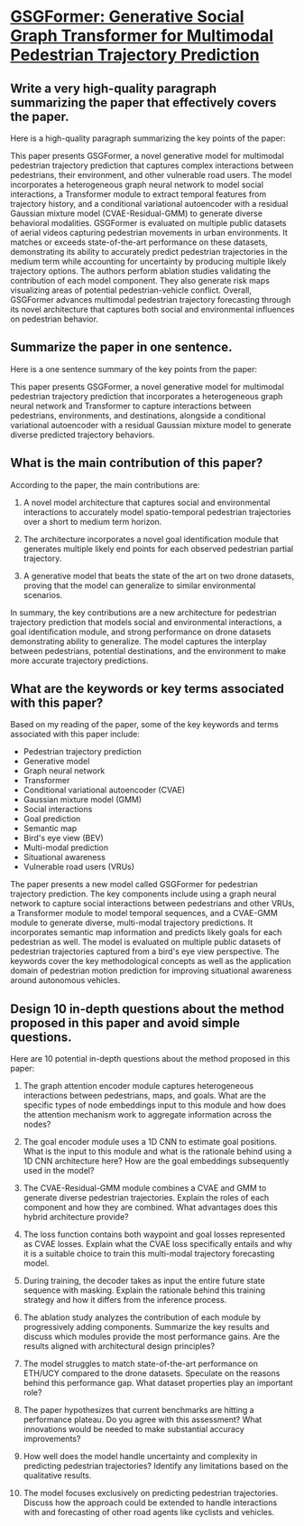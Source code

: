 # [GSGFormer: Generative Social Graph Transformer for Multimodal Pedestrian   Trajectory Prediction](https://arxiv.org/abs/2312.04479)

## Write a very high-quality paragraph summarizing the paper that effectively covers the paper.

 Here is a high-quality paragraph summarizing the key points of the paper:

This paper presents GSGFormer, a novel generative model for multimodal pedestrian trajectory prediction that captures complex interactions between pedestrians, their environment, and other vulnerable road users. The model incorporates a heterogeneous graph neural network to model social interactions, a Transformer module to extract temporal features from trajectory history, and a conditional variational autoencoder with a residual Gaussian mixture model (CVAE-Residual-GMM) to generate diverse behavioral modalities. GSGFormer is evaluated on multiple public datasets of aerial videos capturing pedestrian movements in urban environments. It matches or exceeds state-of-the-art performance on these datasets, demonstrating its ability to accurately predict pedestrian trajectories in the medium term while accounting for uncertainty by producing multiple likely trajectory options. The authors perform ablation studies validating the contribution of each model component. They also generate risk maps visualizing areas of potential pedestrian-vehicle conflict. Overall, GSGFormer advances multimodal pedestrian trajectory forecasting through its novel architecture that captures both social and environmental influences on pedestrian behavior.


## Summarize the paper in one sentence.

 Here is a one sentence summary of the key points from the paper: 

This paper presents GSGFormer, a novel generative model for multimodal pedestrian trajectory prediction that incorporates a heterogeneous graph neural network and Transformer to capture interactions between pedestrians, environments, and destinations, alongside a conditional variational autoencoder with a residual Gaussian mixture model to generate diverse predicted trajectory behaviors.


## What is the main contribution of this paper?

 According to the paper, the main contributions are:

1) A novel model architecture that captures social and environmental interactions to accurately model spatio-temporal pedestrian trajectories over a short to medium term horizon. 

2) The architecture incorporates a novel goal identification module that generates multiple likely end points for each observed pedestrian partial trajectory. 

3) A generative model that beats the state of the art on two drone datasets, proving that the model can generalize to similar environmental scenarios.

In summary, the key contributions are a new architecture for pedestrian trajectory prediction that models social and environmental interactions, a goal identification module, and strong performance on drone datasets demonstrating ability to generalize. The model captures the interplay between pedestrians, potential destinations, and the environment to make more accurate trajectory predictions.


## What are the keywords or key terms associated with this paper?

 Based on my reading of the paper, some of the key keywords and terms associated with this paper include:

- Pedestrian trajectory prediction
- Generative model
- Graph neural network
- Transformer
- Conditional variational autoencoder (CVAE)
- Gaussian mixture model (GMM) 
- Social interactions
- Goal prediction
- Semantic map
- Bird's eye view (BEV)
- Multi-modal prediction
- Situational awareness
- Vulnerable road users (VRUs)

The paper presents a new model called GSGFormer for pedestrian trajectory prediction. The key components include using a graph neural network to capture social interactions between pedestrians and other VRUs, a Transformer module to model temporal sequences, and a CVAE-GMM module to generate diverse, multi-modal trajectory predictions. It incorporates semantic map information and predicts likely goals for each pedestrian as well. The model is evaluated on multiple public datasets of pedestrian trajectories captured from a bird's eye view perspective. The keywords cover the key methodological concepts as well as the application domain of pedestrian motion prediction for improving situational awareness around autonomous vehicles.


## Design 10 in-depth questions about the method proposed in this paper and avoid simple questions.

 Here are 10 potential in-depth questions about the method proposed in this paper:

1. The graph attention encoder module captures heterogeneous interactions between pedestrians, maps, and goals. What are the specific types of node embeddings input to this module and how does the attention mechanism work to aggregate information across the nodes?

2. The goal encoder module uses a 1D CNN to estimate goal positions. What is the input to this module and what is the rationale behind using a 1D CNN architecture here? How are the goal embeddings subsequently used in the model?

3. The CVAE-Residual-GMM module combines a CVAE and GMM to generate diverse pedestrian trajectories. Explain the roles of each component and how they are combined. What advantages does this hybrid architecture provide? 

4. The loss function contains both waypoint and goal losses represented as CVAE losses. Explain what the CVAE loss specifically entails and why it is a suitable choice to train this multi-modal trajectory forecasting model.

5. During training, the decoder takes as input the entire future state sequence with masking. Explain the rationale behind this training strategy and how it differs from the inference process.

6. The ablation study analyzes the contribution of each module by progressively adding components. Summarize the key results and discuss which modules provide the most performance gains. Are the results aligned with architectural design principles?

7. The model struggles to match state-of-the-art performance on ETH/UCY compared to the drone datasets. Speculate on the reasons behind this performance gap. What dataset properties play an important role?

8. The paper hypothesizes that current benchmarks are hitting a performance plateau. Do you agree with this assessment? What innovations would be needed to make substantial accuracy improvements? 

9. How well does the model handle uncertainty and complexity in predicting pedestrian trajectories? Identify any limitations based on the qualitative results.

10. The model focuses exclusively on predicting pedestrian trajectories. Discuss how the approach could be extended to handle interactions with and forecasting of other road agents like cyclists and vehicles.
